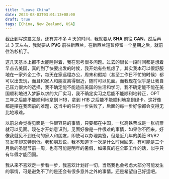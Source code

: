 ```yaml
---
title: "Leave China"
date: 2023-08-03T03:01:13+08:00
draft: true
tags: [China, New Zealand, USA]
---
```


截止到写这篇文章，还有差不多 4 天的时间，我就要从 **SHA** 前往 **CAN**，然后再过 3 天左右，我就要从 **PVG** 前往新西兰，在新西兰短暂停留一个星期之后，就前往洛杉机了。

这几天基本上都不太能睡得着，我在思考很多问题。过去的很长一段时间都是想着早点去美国，真的到了快要出发的时候，我开始有些焦虑了。其实我本可以很舒服地在一家外企工作，每天在家远程办公，周末和假期（甚至工作日不忙的时候）都可以出去玩，而且和家人和朋友离得很近，随时可以见面。而我现在似乎是让我自己压力很大的选择，我不确定能不能适应美国的生活和学习，我不确定能不能在美国顺利地进入梦寐以求的大厂实习，我不确定实习之后能不能顺利地转正，OPT 三年之后能不能顺利地拿到 H1B，拿到 H1B 之后能不能顺利地拿到绿卡。这好像都是摆在我面前的难题，这当中的任何一步失败了，后面的每一步好像都会变得无比地艰难。

以前总会觉得见面是一件很容易的事情，只要都在中国，一张高铁票或是一张机票就可以见面。现在才开始意识到，见面好像是一件很难的事情，如果你不回来，好像我就见不到任何的家人和朋友，即使可以办理美签，但是近几年的美签 B1/B2 签发率却又特别低。老和朋友说，我不知道下一次是什么时候回来，有可能是三个月后的圣诞节前一周，也有可能是明年的暑假，如果真的在全职工作的话，似乎只有年假才能回国。

我从来不喜欢走一步看一步，我喜欢计划好一切，当然我也会考虑大部分可能发生的事情，可是避免不了的是还会有很多意外之外的事情。还是希望自己好运吧。